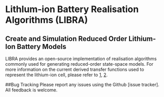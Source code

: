 # LithIum-ion Battery Realisation Algorithms (LIBRA)

## Create and Simulation Reduced Order Lithium-Ion Battery Models
LIBRA provides an open-source implementation of realisation algorithms commonly used for generating reduced-order state-space models.
For more information on the current derived transfer functions used to represent the lithium-ion cell, please refer to [1](https://doi.org/10.1016/j.enconman.2007.03.015), [2](https://doi.org/10.1016/j.jpowsour.2012.07.075).

##Bug Tracking
Please report any issues using the Github [issue tracker]. All feedback is welcome.


